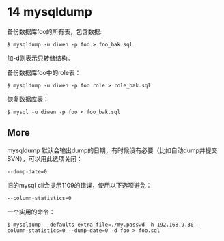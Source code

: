 # 14 mysqldump

备份数据库foo的所有表，包含数据:

```
$ mysqldump -u diwen -p foo > foo_bak.sql
```

加-d则表示只转储结构。

备份数据库foo中的role表：

```
$ mysqldump -u diwen -p foo role > role_bak.sql
```

恢复数据库表：

```
$ mysql -u diwen -p foo < foo_bak.sql
```

## More

mysqldump 默认会输出dump的日期，有时候没有必要（比如自动dump并提交SVN），可以用此选项关闭：

```
--dump-date=0
```

旧的mysql cli会提示1109的错误，使用以下选项避免：

```
--column-statistics=0
```

一个实用的命令：

```
$ mysqldump --defaults-extra-file=./my.passwd -h 192.168.9.30 --column-statistics=0 --dump-date=0 -d foo > foo.sql
```
